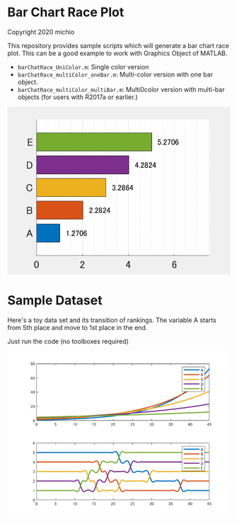# Bar Chart Race Plot

Copyright 2020 michio


This repository provides sample scripts which will generate a bar chart race plot. This can be a good example to work with Graphics Object of MATLAB.

- `barChatRace_UniColor.m`: Single color version
- `barChatRace_multiColor_oneBar.m`: Multi-color version with one bar object.
- `barChatRace_multiColor_multiBar.m`: Multi0color version with multi-bar objects (for users with R2017a or earlier.)

![image_0.png](README_images/barChartRace_MultiColor.gif)


# Sample Dataset


Here's a toy data set and its transition of rankings. The variable A starts from 5th place and move to 1st place in the end. 

Just run the code (no toolboxes required)


![image_1.png](README_images/image_1.png)


